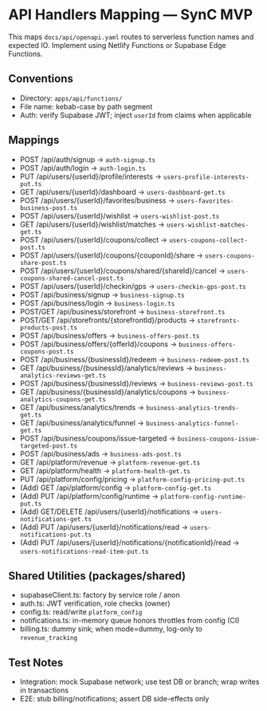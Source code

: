 # API Handlers Mapping — SynC MVP

This maps `docs/api/openapi.yaml` routes to serverless function names and expected IO. Implement using Netlify Functions or Supabase Edge Functions.

## Conventions
- Directory: `apps/api/functions/`
- File name: kebab-case by path segment
- Auth: verify Supabase JWT; inject `userId` from claims when applicable

## Mappings
- POST /api/auth/signup → `auth-signup.ts`
- POST /api/auth/login → `auth-login.ts`
- PUT /api/users/{userId}/profile/interests → `users-profile-interests-put.ts`
- GET /api/users/{userId}/dashboard → `users-dashboard-get.ts`
- POST /api/users/{userId}/favorites/business → `users-favorites-business-post.ts`
- POST /api/users/{userId}/wishlist → `users-wishlist-post.ts`
- GET /api/users/{userId}/wishlist/matches → `users-wishlist-matches-get.ts`
- POST /api/users/{userId}/coupons/collect → `users-coupons-collect-post.ts`
- POST /api/users/{userId}/coupons/{couponId}/share → `users-coupons-share-post.ts`
- POST /api/users/{userId}/coupons/shared/{shareId}/cancel → `users-coupons-shared-cancel-post.ts`
- POST /api/users/{userId}/checkin/gps → `users-checkin-gps-post.ts`
- POST /api/business/signup → `business-signup.ts`
- POST /api/business/login → `business-login.ts`
- POST/GET /api/business/storefront → `business-storefront.ts`
- POST/GET /api/storefronts/{storefrontId}/products → `storefronts-products-post.ts`
- POST /api/business/offers → `business-offers-post.ts`
- POST /api/business/offers/{offerId}/coupons → `business-offers-coupons-post.ts`
- POST /api/business/{businessId}/redeem → `business-redeem-post.ts`
- GET /api/business/{businessId}/analytics/reviews → `business-analytics-reviews-get.ts`
- POST /api/business/{businessId}/reviews → `business-reviews-post.ts`
- GET /api/business/{businessId}/analytics/coupons → `business-analytics-coupons-get.ts`
- GET /api/business/analytics/trends → `business-analytics-trends-get.ts`
- GET /api/business/analytics/funnel → `business-analytics-funnel-get.ts`
- POST /api/business/coupons/issue-targeted → `business-coupons-issue-targeted-post.ts`
- POST /api/business/ads → `business-ads-post.ts`
- GET /api/platform/revenue → `platform-revenue-get.ts`
- GET /api/platform/health → `platform-health-get.ts`
- PUT /api/platform/config/pricing → `platform-config-pricing-put.ts`
- (Add) GET /api/platform/config → `platform-config-get.ts`
- (Add) PUT /api/platform/config/runtime → `platform-config-runtime-put.ts`
- (Add) GET/DELETE /api/users/{userId}/notifications → `users-notifications-get.ts`
- (Add) PUT /api/users/{userId}/notifications/read → `users-notifications-put.ts`
- (Add) PUT /api/users/{userId}/notifications/{notificationId}/read → `users-notifications-read-item-put.ts`

## Shared Utilities (packages/shared)
- supabaseClient.ts: factory by service role / anon
- auth.ts: JWT verification, role checks (owner)
- config.ts: read/write `platform_config`
- notifications.ts: in-memory queue honors throttles from config (CI)
- billing.ts: dummy sink; when mode=dummy, log-only to `revenue_tracking`

## Test Notes
- Integration: mock Supabase network; use test DB or branch; wrap writes in transactions
- E2E: stub billing/notifications; assert DB side-effects only
